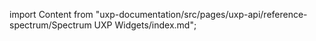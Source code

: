 import Content from "uxp-documentation/src/pages/uxp-api/reference-spectrum/Spectrum UXP Widgets/index.md";

<Content query="product=photoshop"/>
